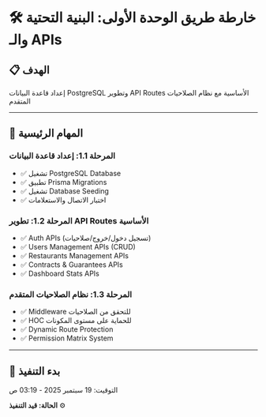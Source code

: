 # 🛠️ خارطة طريق الوحدة الأولى: البنية التحتية والـ APIs

## 📋 الهدف
إعداد قاعدة البيانات PostgreSQL وتطوير API Routes الأساسية مع نظام الصلاحيات المتقدم

---

## 🎯 المهام الرئيسية

### **المرحلة 1.1: إعداد قاعدة البيانات**
- ✅ تشغيل PostgreSQL Database
- ✅ تطبيق Prisma Migrations  
- ✅ تشغيل Database Seeding
- ✅ اختبار الاتصال والاستعلامات

### **المرحلة 1.2: تطوير API Routes الأساسية**
- ✅ Auth APIs (تسجيل دخول/خروج/صلاحيات)
- ✅ Users Management APIs (CRUD)
- ✅ Restaurants Management APIs
- ✅ Contracts & Guarantees APIs
- ✅ Dashboard Stats APIs

### **المرحلة 1.3: نظام الصلاحيات المتقدم**
- ✅ Middleware للتحقق من الصلاحيات
- ✅ HOC للحماية على مستوى المكونات
- ✅ Dynamic Route Protection
- ✅ Permission Matrix System

---

## 🚀 بدء التنفيذ
التوقيت: 19 سبتمبر 2025 - 03:19 ص

**الحالة: قيد التنفيذ** ⚙️
